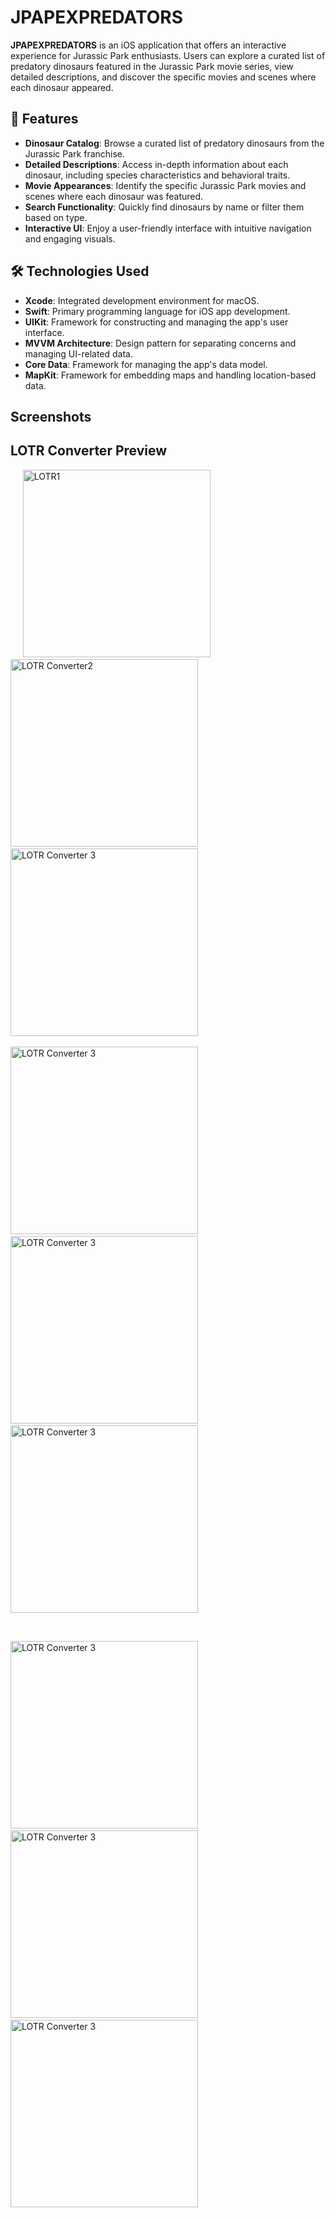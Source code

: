 # JPAPEXPREDATORS

**JPAPEXPREDATORS** is an iOS application that offers an interactive experience for Jurassic Park enthusiasts. Users can explore a curated list of predatory dinosaurs featured in the Jurassic Park movie series, view detailed descriptions, and discover the specific movies and scenes where each dinosaur appeared.

## 🦖 Features

- **Dinosaur Catalog**: Browse a curated list of predatory dinosaurs from the Jurassic Park franchise.
- **Detailed Descriptions**: Access in-depth information about each dinosaur, including species characteristics and behavioral traits.
- **Movie Appearances**: Identify the specific Jurassic Park movies and scenes where each dinosaur was featured.
- **Search Functionality**: Quickly find dinosaurs by name or filter them based on type.
- **Interactive UI**: Enjoy a user-friendly interface with intuitive navigation and engaging visuals.

## 🛠️ Technologies Used

- **Xcode**: Integrated development environment for macOS.
- **Swift**: Primary programming language for iOS app development.
- **UIKit**: Framework for constructing and managing the app's user interface.
- **MVVM Architecture**: Design pattern for separating concerns and managing UI-related data.
- **Core Data**: Framework for managing the app's data model.
- **MapKit**: Framework for embedding maps and handling location-based data.

## Screenshots

## LOTR Converter Preview
<p float="center">
  &nbsp;&nbsp;&nbsp;&nbsp;
  <img src="https://github.com/user-attachments/assets/a65fc592-e3f8-4fae-8955-3b8846db0855" 
    alt="LOTR1" 
    width="300" />
  &nbsp;&nbsp;&nbsp;&nbsp;
  <img src="https://github.com/user-attachments/assets/e34b0cbb-2c79-4861-813a-a52e715d8169" 
    alt="LOTR Converter2" 
    width = "300" />
  &nbsp;&nbsp;&nbsp;&nbsp;
  <img src= "https://github.com/user-attachments/assets/2f180577-a048-4217-99d3-c05c9413f224"
    alt= "LOTR Converter 3"
    width = "300"/>
  &nbsp;&nbsp;&nbsp;&nbsp;&nbsp;&nbsp;&nbsp;&nbsp;&nbsp;&nbsp;&nbsp;&nbsp;&nbsp;&nbsp;&nbsp;&nbsp;&nbsp;&nbsp;&nbsp;&nbsp;

  <img src= "https://github.com/user-attachments/assets/c6b1d708-af2c-470d-97a0-fce6651ef2a2"
    alt= "LOTR Converter 3"
    width = "300"/>
  &nbsp;&nbsp;&nbsp;&nbsp;
  <img src= "https://github.com/user-attachments/assets/2f77fe15-b269-40ae-a8a7-1f4fd15ba305"
    alt= "LOTR Converter 3"
    width = "300"/>
  &nbsp;&nbsp;&nbsp;&nbsp;
  <img src= "https://github.com/user-attachments/assets/de24a3bb-5675-40d7-9774-0d06084c58b6"
    alt= "LOTR Converter 3"
    width = "300"/>

 &nbsp;&nbsp;&nbsp;&nbsp;&nbsp;&nbsp;&nbsp;&nbsp;&nbsp;&nbsp;&nbsp;&nbsp;&nbsp;&nbsp;&nbsp;&nbsp;&nbsp;&nbsp;&nbsp;&nbsp;

  <img src= "https://github.com/user-attachments/assets/d40e71e3-7752-4aaf-9de8-f5b1228e1cf8"
    alt= "LOTR Converter 3"
    width = "300"/>
  &nbsp;&nbsp;&nbsp;&nbsp;
  <img src= "https://github.com/user-attachments/assets/0062c5d2-e10a-4112-b0d4-bac3718b0784"
    alt= "LOTR Converter 3"
    width = "300"/>
  &nbsp;&nbsp;&nbsp;&nbsp;
  <img src= "https://github.com/user-attachments/assets/72b8d5c4-cab0-4f7f-b50f-6d43c9a5c14a"
    alt= "LOTR Converter 3"
    width = "300"/>

</p>




